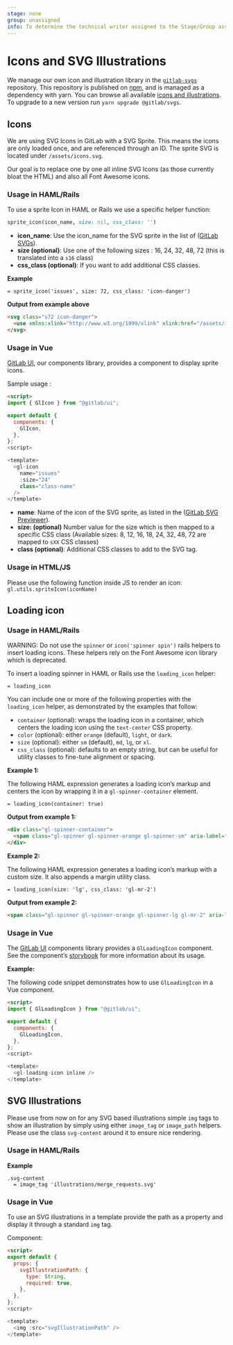 ```yaml
---
stage: none
group: unassigned
info: To determine the technical writer assigned to the Stage/Group associated with this page, see https://about.gitlab.com/handbook/engineering/ux/technical-writing/#assignments
---
```


# Icons and SVG Illustrations

We manage our own icon and illustration library in the [`gitlab-svgs`](https://gitlab.com/gitlab-org/gitlab-svgs)
repository. This repository is published on [npm](https://www.npmjs.com/package/@gitlab/svgs),
and is managed as a dependency with yarn. You can browse all available
[icons and illustrations](https://gitlab-org.gitlab.io/gitlab-svgs). To upgrade
to a new version run `yarn upgrade @gitlab/svgs`.

## Icons

We are using SVG Icons in GitLab with a SVG Sprite.
This means the icons are only loaded once, and are referenced through an ID.
The sprite SVG is located under `/assets/icons.svg`.

Our goal is to replace one by one all inline SVG Icons (as those currently bloat the HTML) and also all Font Awesome icons.

### Usage in HAML/Rails

To use a sprite Icon in HAML or Rails we use a specific helper function:

```ruby
sprite_icon(icon_name, size: nil, css_class: '')
```

- **icon_name**: Use the icon_name for the SVG sprite in the list of
  ([GitLab SVGs](https://gitlab-org.gitlab.io/gitlab-svgs)).
- **size (optional)**: Use one of the following sizes : 16, 24, 32, 48, 72 (this
  is translated into a `s16` class)
- **css_class (optional)**: If you want to add additional CSS classes.

**Example**

```haml
= sprite_icon('issues', size: 72, css_class: 'icon-danger')
```

**Output from example above**

```html
<svg class="s72 icon-danger">
  <use xmlns:xlink="http://www.w3.org/1999/xlink" xlink:href="/assets/icons.svg#issues"></use>
</svg>
```

### Usage in Vue

[GitLab UI](https://gitlab-org.gitlab.io/gitlab-ui/), our components library, provides a component to display sprite icons.

Sample usage :

```html
<script>
import { GlIcon } from "@gitlab/ui";

export default {
  components: {
    GlIcon,
  },
};
<script>

<template>
  <gl-icon
    name="issues"
    :size="24"
    class="class-name"
  />
</template>
```

- **name**: Name of the icon of the SVG sprite, as listed in the
  ([GitLab SVG Previewer](https://gitlab-org.gitlab.io/gitlab-svgs)).
- **size: (optional)** Number value for the size which is then mapped to a
  specific CSS class (Available sizes: 8, 12, 16, 18, 24, 32, 48, 72 are mapped
  to `sXX` CSS classes)
- **class (optional)**: Additional CSS classes to add to the SVG tag.

### Usage in HTML/JS

Please use the following function inside JS to render an icon:
`gl.utils.spriteIcon(iconName)`

## Loading icon

### Usage in HAML/Rails

WARNING:
Do not use the `spinner` or `icon('spinner spin')` rails helpers to insert
loading icons. These helpers rely on the Font Awesome icon library which is
deprecated.

To insert a loading spinner in HAML or Rails use the `loading_icon` helper:

```haml
= loading_icon
```

You can include one or more of the following properties with the `loading_icon` helper, as demonstrated
by the examples that follow:

- `container` (optional): wraps the loading icon in a container, which centers the loading icon using the `text-center` CSS property.
- `color` (optional): either `orange` (default), `light`, or `dark`.
- `size` (optional): either `sm` (default), `md`, `lg`, or `xl`.
- `css_class` (optional): defaults to an empty string, but can be useful for utility classes to fine-tune alignment or spacing.

**Example 1:**

The following HAML expression generates a loading icon’s markup and
centers the icon by wrapping it in a `gl-spinner-container` element.

```haml
= loading_icon(container: true)
```

**Output from example 1:**

```html
<div class="gl-spinner-container">
  <span class="gl-spinner gl-spinner-orange gl-spinner-sm" aria-label="Loading"></span>
</div>
```

**Example 2:**

The following HAML expression generates a loading icon’s markup
with a custom size. It also appends a margin utility class.

```haml
= loading_icon(size: 'lg', css_class: 'gl-mr-2')
```

**Output from example 2:**

```html
<span class="gl-spinner gl-spinner-orange gl-spinner-lg gl-mr-2" aria-label="Loading"></span>
```

### Usage in Vue

The [GitLab UI](https://gitlab-org.gitlab.io/gitlab-ui/) components library provides a
`GlLoadingIcon` component. See the component’s
[storybook](https://gitlab-org.gitlab.io/gitlab-ui/?path=/story/base-loading-icon--default)
for more information about its usage.

**Example:**

The following code snippet demonstrates how to use `GlLoadingIcon` in
a Vue component.

```html
<script>
import { GlLoadingIcon } from "@gitlab/ui";

export default {
  components: {
    GlLoadingIcon,
  },
};
<script>

<template>
  <gl-loading-icon inline />
</template>
```

## SVG Illustrations

Please use from now on for any SVG based illustrations simple `img` tags to show an illustration by simply using either `image_tag` or `image_path` helpers.
Please use the class `svg-content` around it to ensure nice rendering.

### Usage in HAML/Rails

**Example**

```haml
.svg-content
  = image_tag 'illustrations/merge_requests.svg'
```

### Usage in Vue

To use an SVG illustrations in a template provide the path as a property and display it through a standard `img` tag.

Component:

```html
<script>
export default {
  props: {
    svgIllustrationPath: {
      type: String,
      required: true,
    },
  },
};
<script>

<template>
  <img :src="svgIllustrationPath" />
</template>
```
